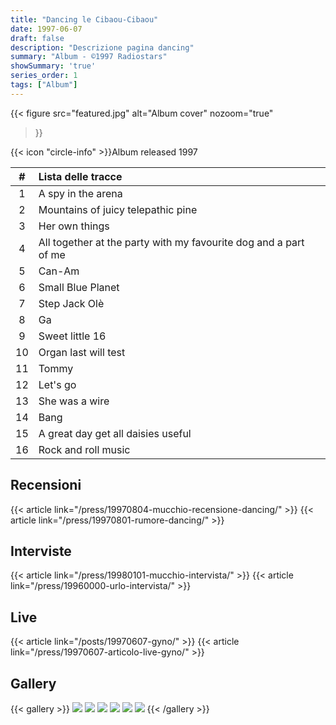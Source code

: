 ```yaml
---
title: "Dancing le Cibaou-Cibaou"
date: 1997-06-07
draft: false
description: "Descrizione pagina dancing"
summary: "Album - ©1997 Radiostars"
showSummary: 'true'
series_order: 1
tags: ["Album"]
---
```


{{< figure
    src="featured.jpg"
    alt="Album cover"
    nozoom="true"
>}}

{{< icon "circle-info" >}}Album released 1997


| #     | Lista delle tracce                    |               |
| :---: | :---                                  | :---          |
| 1     | A spy in the arena                    |               |
| 2     | Mountains of juicy telepathic pine    |
| 3     | Her own things                        |
| 4     | All together at the party with my favourite dog and a part of me |
| 5     | Can-Am                                |
| 6     | Small Blue Planet                     |
| 7     | Step Jack Olè                         |
| 8     | Ga                                    |
| 9     | Sweet little 16                       |
| 10    | Organ last will test                  |
| 11    | Tommy                                 |
| 12    | Let's go                              |
| 13    | She was a wire                        |
| 14    | Bang                                  |
| 15    | A great day get all daisies useful    |
| 16    | Rock and roll music                   |

## Recensioni
{{< article link="/press/19970804-mucchio-recensione-dancing/" >}}
{{< article link="/press/19970801-rumore-dancing/" >}}

## Interviste
{{< article link="/press/19980101-mucchio-intervista/" >}}
{{< article link="/press/19960000-urlo-intervista/" >}}

## Live
{{< article link="/posts/19970607-gyno/" >}}
{{< article link="/press/19970607-articolo-live-gyno/" >}}

## Gallery
{{< gallery >}}
    <img src="fiori.jpg" class="grid-w33"/>
    <img src="logo.jpg" class="grid-w33"/>
    <img src="max.jpg" class="grid-w33"/>
    <img src="dadda.jpg" class="grid-w33"/>
    <img src="cico.jpg" class="grid-w33"/>
    <img src="retro.jpg" class="grid-w33"/>
{{< /gallery >}}
